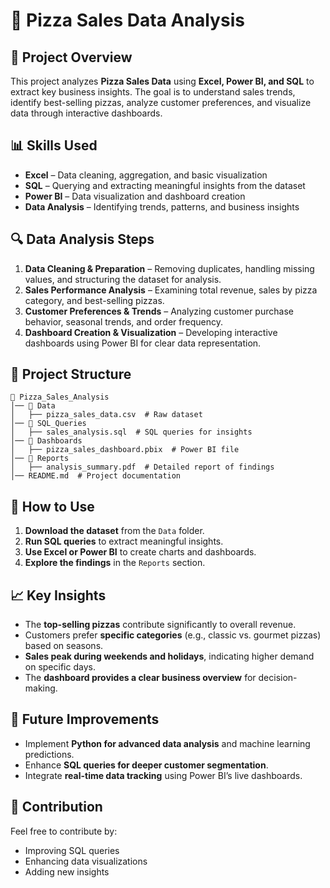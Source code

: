 # 🍕 Pizza Sales Data Analysis

## 📌 Project Overview
This project analyzes **Pizza Sales Data** using **Excel, Power BI, and SQL** to extract key business insights. The goal is to understand sales trends, identify best-selling pizzas, analyze customer preferences, and visualize data through interactive dashboards.

## 📊 Skills Used
- **Excel** – Data cleaning, aggregation, and basic visualization
- **SQL** – Querying and extracting meaningful insights from the dataset
- **Power BI** – Data visualization and dashboard creation
- **Data Analysis** – Identifying trends, patterns, and business insights

## 🔍 Data Analysis Steps
1. **Data Cleaning & Preparation** – Removing duplicates, handling missing values, and structuring the dataset for analysis.
2. **Sales Performance Analysis** – Examining total revenue, sales by pizza category, and best-selling pizzas.
3. **Customer Preferences & Trends** – Analyzing customer purchase behavior, seasonal trends, and order frequency.
4. **Dashboard Creation & Visualization** – Developing interactive dashboards using Power BI for clear data representation.

## 📂 Project Structure
```
📁 Pizza_Sales_Analysis
│── 📂 Data
│   ├── pizza_sales_data.csv  # Raw dataset
│── 📂 SQL_Queries
│   ├── sales_analysis.sql  # SQL queries for insights
│── 📂 Dashboards
│   ├── pizza_sales_dashboard.pbix  # Power BI file
│── 📂 Reports
│   ├── analysis_summary.pdf  # Detailed report of findings
│── README.md  # Project documentation
```

## 🚀 How to Use
1. **Download the dataset** from the `Data` folder.
2. **Run SQL queries** to extract meaningful insights.
3. **Use Excel or Power BI** to create charts and dashboards.
4. **Explore the findings** in the `Reports` section.

## 📈 Key Insights
- The **top-selling pizzas** contribute significantly to overall revenue.
- Customers prefer **specific categories** (e.g., classic vs. gourmet pizzas) based on seasons.
- **Sales peak during weekends and holidays**, indicating higher demand on specific days.
- The **dashboard provides a clear business overview** for decision-making.

## 📢 Future Improvements
- Implement **Python for advanced data analysis** and machine learning predictions.
- Enhance **SQL queries for deeper customer segmentation**.
- Integrate **real-time data tracking** using Power BI’s live dashboards.

## 🤝 Contribution
Feel free to contribute by:
- Improving SQL queries
- Enhancing data visualizations
- Adding new insights


